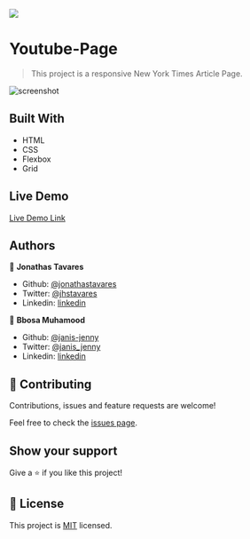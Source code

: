 ![](https://img.shields.io/badge/Microverse-blueviolet)

# Youtube-Page

> This project is a responsive New York Times Article Page.

![screenshot](./images/example.jpeg)

## Built With

- HTML
- CSS
- Flexbox
- Grid

## Live Demo

[Live Demo Link](https://rawcdn.githack.com/jonathastavares/New-York-Times-Article/8ca1741a8bc2ff8cf4c5dfc516c02a87598086cd/index.html)

## Authors

👤 **Jonathas Tavares**

- Github: [@jonathastavares](https://github.com/jonathastavares)
- Twitter: [@jhstavares](https://twitter.com/jhstavares)
- Linkedin: [linkedin](https://www.linkedin.com/in/jonathas-tavares-24b8bba3/)

👤 **Bbosa Muhamood**

- Github: [@janis-jenny](https://github.com/janis-jenny)
- Twitter: [@janis_jenny](https://twitter.com/janis_jenny)
- Linkedin: [linkedin](https://www.linkedin.com/in/paolajenny)

## 🤝 Contributing

Contributions, issues and feature requests are welcome!

Feel free to check the [issues page](https://github.com/jonathastavares/Youtube-Page/issues).

## Show your support

Give a ⭐️ if you like this project!

## 📝 License

This project is [MIT](lic.url) licensed.
